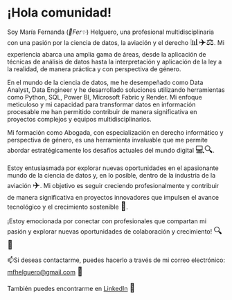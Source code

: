 <!DOCTYPE html>
<html lang="es">
<body>
  <h1>¡Hola comunidad!</h1>
  <p>Soy María Fernanda (<span style="font-style: italic;">💫Fer✨</span>) Helguero, una profesional multidisciplinaria con una pasión por la ciencia de datos, la aviación y el derecho <span style="font-size: 20px;">📊✈️⚖️</span>. Mi experiencia abarca una amplia gama de áreas, desde la aplicación de técnicas de análisis de datos hasta la interpretación y aplicación de la ley a la realidad, de manera práctica y con perspectiva de género.</p>
  
  <p>En el mundo de la ciencia de datos, me he desempeñado como Data Analyst, Data Engineer y he desarrollado soluciones utilizando herramientas como Python, SQL, Power BI, Microsoft Fabric y Render. Mi enfoque meticuloso y mi capacidad para transformar datos en información procesable me han permitido contribuir de manera significativa en proyectos complejos y equipos multidisciplinarios.</p>
  
  <p>Mi formación como Abogada, con especialización en derecho informático y perspectiva de género, es una herramienta invaluable que me permite abordar estratégicamente los desafíos actuales del mundo digital <span style="font-size: 20px;">💻🔍</span>.</p>
  
  <p>Estoy entusiasmada por explorar nuevas oportunidades en el apasionante mundo de la ciencia de datos y, en lo posible, dentro de la industria de la aviación <span style="font-size: 20px;">✈️</span>. Mi objetivo es seguir creciendo profesionalmente y contribuir de manera significativa en proyectos innovadores que impulsen el avance tecnológico y el crecimiento sostenible <span style="font-size: 20px;">🚀</span>.</p>
  
  <p>¡Estoy emocionada por conectar con profesionales que compartan mi pasión y explorar nuevas oportunidades de colaboración y crecimiento! <span style="font-size: 20px;">🔍🤝</span></p>
  
  <p>📫Si deseas contactarme, puedes hacerlo a través de mi correo electrónico: <a href="mailto:mfhelguero@gmail.com">mfhelguero@gmail.com</a> <span style="font-size: 20px;">📧</span></p>

   <p>También puedes encontrarme en <a href="https://www.linkedin.com/in/maria-fernanda-helguero-284087181/" target="_blank">LinkedIn</a> <span style="font-size: 20px;">🔗</span></p>
</body>
</html>
